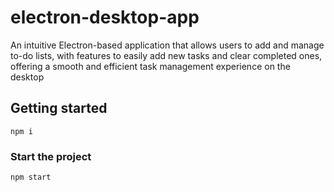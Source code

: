 # electron-desktop-app

An intuitive Electron-based application that allows users to add and manage to-do lists, with features to easily add new tasks and clear completed ones, offering a smooth and efficient task management experience on the desktop

## Getting started

`npm i`

### Start the project

`npm start`
